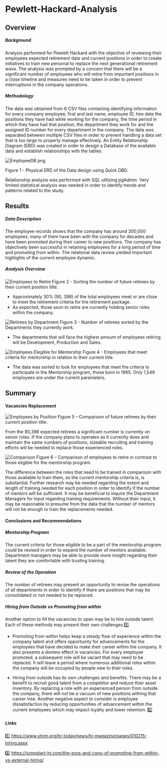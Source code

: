 # Pewlett-Hackard-Analysis

## **Overview** ##

##### **Background** ##### 

Analysis performed for Pewlett Hackard with the objective of reviewing their employees expected retirement date and current positions in order to create initiatives to train new personal to replace the next generational retirement wave. The analysis was prompted by a concern that there will be a significant number of employees who will retire from important positions in a close timeline and measures need to be taken in order to prevent interruptions in the company operations.  

##### **Methodology** #####

The data was obtained from 6 CSV files containing identifying information for every company employee; first and last name, employee ID, hire date the positions they have had while working for the company, the time period in which they have had that position, the department they work for and the assigned ID number for every department in the company. 
The data was separated between multiple CSV files in order to prevent handling a data set that is too large to properly manage effectively. An Entity Relationship Diagram (ERD) was created in order to design a Database of the available data and establish relationships with the tables. 

![EmployeeDB png](https://user-images.githubusercontent.com/85839235/128660205-4c999227-706b-47cf-9032-eb087107dcac.png)

Figure 1 - Physical ERD of the Data design using Quick DBD.

Relationship analysis was performed with SQL utilizing pgAdmin. Very limited statistical analysis was needed in order to identify trends and patterns related to the study. 

## **Results** ##

##### **Data Description** #####

The employee records shows that the company has around 300,000 employees, many of them have been with the company for decades and have been promoted during their career to new positions. The company has objectively been successful in retaining employees for a long period of time and promoting from within. The relational data review yielded important highlights of the current employee dynamic. 


##### **Analysis Overview** #####

![Employees to Retire](https://user-images.githubusercontent.com/85839235/128660052-2f91e332-1dae-47ee-a1e8-925d5aba95bd.png)
Figure 2 - Sorting the number of future retirees by their current position title. 

-	Approximately 30% (90, 398) of the total employees meet or are close to meet the retirement criteria for the retirement package. 
-	As expected, those soon to retire are currently holding senior roles within the company. 

![Retirees by Department](https://user-images.githubusercontent.com/85839235/128660057-b35422de-9fc8-4c65-928a-a82221f8482d.png)
 Figure 3 - Number of retirees sorted by the Departments they currently work.  

-	The departments that will face the highest amount of employees retiring will be Development, Production and Sales. 

![Employees Elegible for Mentorship](https://user-images.githubusercontent.com/85839235/128660070-035193f5-3c24-40b2-bef3-d362d82eb3e7.png)
Figure 4 - Employees that meet criteria for mentorship in relation to their current title. 

- 	The data was sorted to look for employees that meet the criteria to participate in the Mentorship program, those born in 1965. Only 1,549 employees are under the current parameters. 

## **Summary** ##

#### Vacancies Replacement ####

![Employees by Position](https://user-images.githubusercontent.com/85839235/128660100-ba95308b-f470-45b1-976d-c67a1e3bfdfb.png)
Figure 5 – Comparison of future retirees by their current position title. 

From the 90,398 expected retirees a significant number is currently on senior roles. If the company plans to operates as it currently does and maintain the same numbers of positions, sizeable recruiting and training efforts will be needed to replace those experienced roles.

![Comparison](https://user-images.githubusercontent.com/85839235/128660113-cc5fdb00-089a-40ff-bf45-eb25d3358503.png)
Figure 6 - Comparison of employees to retire in contrast to those eligible for the mentorship program. 

The difference between the roles that need to be trained in comparison with those available to train them, as the current mentorship criteria is, is substantial. Further research may be needed regarding the extent and length of training needed for each position in order to identify if the number of mentors will be sufficient. It may be beneficial to inquire the Department Managers for input regarding training requirements. Without their input, it may be reasonable to presume from the data that the number of mentors will not be enough to train the replacements needed. 

#### **Conclusions and Recommendations** ####

##### Mentorship Program #####

The current criteria for those eligible to be a part of the mentorship program could be revised in order to expand the number of mentors available. Department managers may be able to provide more insight regarding their talent they are comfortable with trusting training. 
  
##### Review of the Operation #####
The number of retirees may present an opportunity to revise the operations of all departments in order to identify if there are positions that may be consolidated or not needed to be replaced. 

##### Hiring from Outside vs Promoting from within #####
Another option to fill the vacancies to open may be to hire outside talent. Each of these methods may present their own challenges.1️⃣ 
  
-	Promoting from within helps keep a steady flow of experience within the company talent and offers opportunity for advancements for the employees that have decided to make their career within the company. It also presents a domino effect in vacancies. For every employee promoted, a subsequent role will be vacant that may need to be replaced. It will leave a period where numerous additional roles within the company will be occupied by people new to their roles. 
  
-	Hiring from outside has its own challenges and benefits. There may be a benefit to recruit good talent from a competitor and reduce their asset inventory. By replacing a role with an experienced person from outside the company, there will not be a vacuum of new positions withing that career tree. Another negative aspect to consider is employee dissatisfaction by reducing opportunities of advancement within the current employees which may impact loyalty and lower retention. 2️⃣ 


##### Links #####
1️⃣ https://www.shrm.org/hr-today/news/hr-magazine/pages/010215-hiring.aspx

2️⃣ https://jumpstart-hr.com/the-pros-and-cons-of-promoting-from-within-vs-external-hiring/
